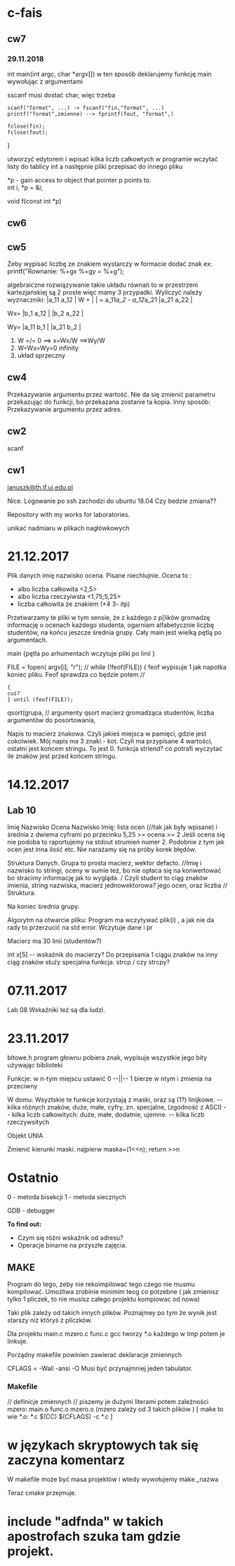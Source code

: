 # c-fais

## cw7
### 29.11.2018

int main(int argc, char *argv[])
w ten sposób deklarujemy funkcję main wywołując z argumentami

sscanf musi dostać char, więc trzeba 


	scanf("format", ...) -> fscanf("fin,"format", ...)
	printf("format",zmienne) --> fprintf(fout, "format",)

	fclose(fin);
	fclose(fout);
} 

utworzyć edytorem i wpisać kilka liczb całkowtych
w programie wczytać listy do tablicy int
a następnie pliki przepisać do innego pliku

*p - gain access to object that pointer p points to.  
int i, *p = &i;

void f(const int *p)  
## cw6


## cw5
Żeby wypisać liczbę ze znakiem wystarczy w formacie dodać znak ex:
printf("Rownanie: %+gx %+gy = %+g"); 	

algebraiczne rozwiązywanie takie układu równań to w przestrzeni kartezjańskiej są 2 proste więc mamy 3 przypadki. Wyliczyć należy wyznaczniki:
	|a_11   a_12 |
W = |			 |  = a_11*a_2 - a_12*a_21
	|a_21   a_22 |

Wx= |b_1  a_12 |
	|b_2  a_22 |

Wy= |a_11  b_1 |
	|a_21  b_2 |

1) W =/= 0 ==> x=Wx/W ==>Wy/W
2) W=Wx=Wy=0   infinity
3) układ sprzeczny	

## cw4
Przekazywanie argumentu przez wartość. Nie da się zmienić parametru przekazując do funkcji, bo przekazana zostanie ta kopia. 
Inny sposób: Przekazywanie argumentu przez adres. 


## cw2
scanf

## cw1
januszk@th.if.uj.edu.pl

Nice. Logowanie po ssh zachodzi do ubuntu 18.04 Czy bedzie zmiana??

Repository with my works for laboratories.

unikać nadmiaru w plikach nagłówkowych

# 21.12.2017
Plik danych imię nazwisko ocena. Pisane niechlujnie. Ocena to :
* albo liczba całkowita <2,5>
* albo liczba rzeczyiwsta <1,75;5,25>
* liczba całkowita ze znakiem (+4 3- itp)

Przetwarzamy te pliki w tym sensie, że z każdego z p[lików gromadzę informację o ocenach każdego studenta, ogarniam alfabetycznie liczbę studentów, na końcu jeszcze średnia grupy. 
Cały main jest wielką pętlą po argumentach. 

main
	{pętla po arhumentach
		wczytuje pliki po linii
		}


FILE = fopen( argv[i], "r");
// while (!feof(FILE)) {
feof wypisuje 1 jak napotka koniec pliku. Feof sprawdza co będzie potem //

	{
	cuś?
	} until (feof(FILE));

qsort(grupa, 
// argumenty qsort macierz gromadząca studentów, liczba argumentów do posortowania, 

Napis to macierz znakowa. Czyli jakieś miejsca w pamięci, gdzie jest cokolwiek. Mój napis ma 3 znaki - kot. Czyli ma przypisane 4 wartości, ostatni jest końcem stringu. To jest 0. 
funkcja strlend? co potrafi wyczytać ile znaków jest przed końcem stringu. 















# 14.12.2017
## Lab 10
Imię Nazwisko Ocena
Nazwisko Imię: lista ocen (//tak jak były wpisane) i średnia z dwiema cyframi po przecinku
5,25 >= ocena >= 2
Jeśli ocena się nie podoba to raportujemy na stdout strumień numer 2. Podobnie z tym jak ocen jest inna ilość etc. 
Nie narażamy się na próby korek błędów. 

Struktura Danych. Grupa to prosta macierz, wektor defacto. 
//Imię i nazwisko to stringi, oceny w sumie też, bo nie opłaca się na konwertować bo stracimy informację jak to wygląda. / Czyli student to ciąg znaków imienia, string nazwiska, macierz jednowektorowa? jego ocen, oraz liczba //
Struktura. 

Na koniec średnia grupy. 

Algorytm na otwarcie pliku:
Program ma wczytywać plik(i) , a jak nie da rady to przerzucić na std error. 
Wczytuje dane i pr

Macierz ma 30 linii (studentów?)

int x[5] -- wskaźnik do macierzy?
Do przepisania 1 ciągu znaków na inny ciąg znaków służy specjalna funkcja.
strcp / czy strcpy?


# 07.11.2017
Lab 08
Wskaźniki też są dla ludzi. 

# 23.11.2017

bitowe.h
program głownu pobiera znak, wypisuje wszystkie jego bity używając biblioteki

Funkcje:
	w n-tym miejscu ustawić 0
	--||-- 1
	bierze w ntym i zmienia na przeciwny

W domu:
	Wsyztskie te funkcje korzystają z maski, oraz są (1?) linijkowe.
-- kilka różnych znaków, duże, małe, cyfry, zn. specjalne, (zgodność z ASCI)
-- kilka liczb całkowitych: duże, małe, dodatnie, ujemne.
-- kilka liczb rzeczywsitych

Objekt UNIA
	

Zmienić kierunki maski. najpierw maska=(1<<n);
				return >>n

# Ostatnio
0 - metoda bisekcji
1 - metoda siecznych

GDB - debugger


**To find out:**
* Czym się różni wskaźnik od adresu?
* Operacje binarne na przyszłe zajęcia. 



## MAKE
Program do tego, żeby nie rekoimpilować tego czego nie musmu kompilować.
Umożliwa zrobinie minimim teog co potzebne ( jak zmienisz tylko 1 pliczek, to nie musisz całego projektu kompiowac od nowa)

Taki plik zależy od takich innych plików. Poznajmey po tym że wynik jest starszy niż któryś z pliczków. 

Dla projektu main.c mzero.c func.c gcc tworzy *.o każdego w tmp potem je linkuje. 

Porządny makefile powinien zawierać deklaracje zmiennych

CFLAGS = -Wall -ansi -O
Musi być przynajmniej jeden tabulator.

### Makefile
// definicje zmiennych
// piszemy je dużymi literami
potem zależności
mzero: main.o func.o mzero.o
(mzero zależy od 3 takich plików )
[ make to wie
	*.o: *.c
	$(CC) $(CFLAGS) -c *.c
]

# w językach skryptowych tak się zaczyna komentarz
W makefile może być masa projektów i wtedy wywołujemy make _nazwa

Teraz cmake przejmuje.

# include "adfnda" w takich apostrofach szuka tam gdzie projekt.

